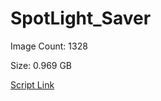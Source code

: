 # SpotLight_Saver

Image Count: 1328

Size: 0.969 GB

[Script Link](https://github.com/liuyal/Archive/blob/master/Python/Utilities/Miscellaneous/spotlight_saver.py)